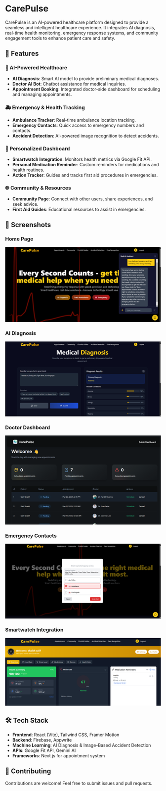 # CarePulse

CarePulse is an AI-powered healthcare platform designed to provide a seamless and intelligent healthcare experience. It integrates AI diagnosis, real-time health monitoring, emergency response systems, and community engagement tools to enhance patient care and safety.

## 🚀 Features

### 🏥 AI-Powered Healthcare
- **AI Diagnosis**: Smart AI model to provide preliminary medical diagnoses.
- **Doctor AI Bot**: Chatbot assistance for medical inquiries.
- **Appointment Booking**: Integrated doctor-side dashboard for scheduling and managing appointments.

### 🚑 Emergency & Health Tracking
- **Ambulance Tracker**: Real-time ambulance location tracking.
- **Emergency Contacts**: Quick access to emergency numbers and contacts.
- **Accident Detection**: AI-powered image recognition to detect accidents.

### 🏡 Personalized Dashboard
- **Smartwatch Integration**: Monitors health metrics via Google Fit API.
- **Personal Medication Reminder**: Custom reminders for medications and health routines.
- **Action Tracker**: Guides and tracks first aid procedures in emergencies.

### 🌐 Community & Resources
- **Community Page**: Connect with other users, share experiences, and seek advice.
- **First Aid Guides**: Educational resources to assist in emergencies.

## 📸 Screenshots

### Home Page
![Home Page](screenshots/home.png)

### AI Diagnosis
![AI Diagnosis](screenshots/ai_diagnosis.png)

### Doctor Dashboard
![Doctor Dashboard](screenshots/doctor_dashboard.png)

### Emergency Contacts
![Emergency Contacts](screenshots/emergency_contacts.png)

### Smartwatch Integration
![Smartwatch Integration](screenshots/smartwatch.png)

## 🛠️ Tech Stack
- **Frontend**: React (Vite), Tailwind CSS, Framer Motion
- **Backend**: Firebase, Appwrite
- **Machine Learning**: AI Diagnosis & Image-Based Accident Detection
- **APIs**: Google Fit API, Gemini AI
- **Frameworks**: Next.js for appointment system


## 📌 Contributing
Contributions are welcome! Feel free to submit issues and pull requests.


